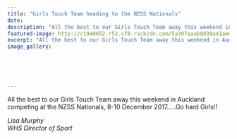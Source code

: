 ```yaml
---
title: "Girls Touch Team heading to the NZSS Nationals"
date: 
description: "All the best to our Girls Touch Team away this weekend in Auckland competing at the NZSS Nationals, 8-10 December 2017."
featured-image: http://c1940652.r52.cf0.rackcdn.com/5a307aaab8d39a41ae00080a/Girls-touch-team-NZSS-b4-they-go-8-dec-2017.jpg
excerpt: "All the best to our Girls Touch Team away this weekend in Auckland competing at the NZSS Nationals."
image_gallery:
    
    
    
    
    
---
```


<p><span>All the best to our Girls Touch Team away this weekend in Auckland competing at the NZSS Nationals, 8-10 December 2017.....Go hard Girls!!</span></p>
<p><em>Lisa Murphy</em><br /><em>WHS <em>Director of&nbsp;</em>Sport&nbsp;</em></p>

